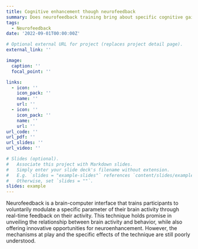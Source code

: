 ```yaml
---
title: Cognitive enhancement though neurofeedback
summary: Does neurofeedback training bring about specific cognitive gains compared to a control group? Under what circumstances and through which mechanisms?
tags:
  - Neurofeedback
date: '2022-09-01T00:00:00Z'

# Optional external URL for project (replaces project detail page).
external_link: ''

image:
  caption: ''
  focal_point: ''

links:
  - icon: ''
    icon_pack: ''
    name: ''
    url: ''
  - icon: ''
    icon_pack: ''
    name: ''
    url: ''
url_code: ''
url_pdf: ''
url_slides: ''
url_video: ''

# Slides (optional).
#   Associate this project with Markdown slides.
#   Simply enter your slide deck's filename without extension.
#   E.g. `slides = "example-slides"` references `content/slides/example-slides.md`.
#   Otherwise, set `slides = ""`.
slides: example
---
```


Neurofeedback is a brain-computer interface that trains participants to voluntarily modulate a specific parameter of their brain activity through real-time feedback on their activity. This technique holds promise in unveiling the relationship between brain activity and behavior, while also offering innovative opportunities for neuroenhancement. However, the mechanisms at play and the specific effects of the technique are still poorly understood. 